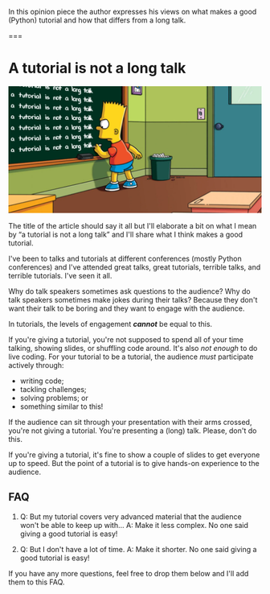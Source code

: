 In this opinion piece the author expresses his views on what makes a good (Python) tutorial and how that differs from a long talk.

===

# A tutorial is not a long talk

![A meme that shows Bart Simpson at detention in school, writing the sentence "a tutorial is not a long talk" on a chalkboard repeatedly.](thumbnail.webp "Bart Simpson internalising the message of this opinion piece.")


The title of the article should say it all but I'll elaborate a bit on what I mean by “a tutorial is not a long talk” and I'll share what I think makes a good tutorial.

I've been to talks and tutorials at different conferences (mostly Python conferences) and I've attended great talks, great tutorials, terrible talks, and terrible tutorials.
I've seen it all.

Why do talk speakers sometimes ask questions to the audience?
Why do talk speakers sometimes make jokes during their talks?
Because they don't want their talk to be boring and they want to engage with the audience.

In tutorials, the levels of engagement _**cannot**_ be equal to this.

If you're giving a tutorial, you're not supposed to spend all of your time talking, showing slides, or shuffling code around.
It's also _not enough_ to do live coding.
For your tutorial to be a tutorial, the audience _must_ participate actively through:

 - writing code;
 - tackling challenges;
 - solving problems; or
 - something similar to this!

If the audience can sit through your presentation with their arms crossed, you're not giving a tutorial.
You're presenting a (long) talk.
Please, don't do this.

If you're giving a tutorial, it's fine to show a couple of slides to get everyone up to speed.
But the point of a tutorial is to give hands-on experience to the audience.

## FAQ

 1. Q: But my tutorial covers very advanced material that the audience won't be able to keep up with... A: Make it less complex. No one said giving a good tutorial is easy!

 2. Q: But I don't have a lot of time. A: Make it shorter. No one said giving a good tutorial is easy!

If you have any more questions, feel free to drop them below and I'll add them to this FAQ.
